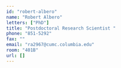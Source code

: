 ```yaml
---
id: "robert-albero"
name: "Robert Albero"
letters: ["PhD"]
title: "Postdoctoral Research Scientist "
phone: "851-5292"
fax: ""
email: "ra2967@cumc.columbia.edu"
room: "401B"
url: []
---
```

